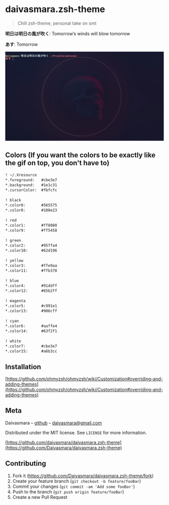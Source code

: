 # daivasmara.zsh-theme
> Chill zsh-theme, personal take on smt

**明日は明日の風が吹く**: Tomorrow’s winds will blow tomorrow

**あす**: Tomorrow

![gif](./media/gif.gif)

## Colors (If you want the colors to be exactly like the gif on top, you don't have to)
```
! ~/.Xresource
*.foreground:   #cbe3e7
*.background:   #1e1c31
*.cursorColor:  #fbfcfc

! black
*.color0:       #565575
*.color8:       #100e23

! red
*.color1:       #ff8080
*.color9:       #ff5458

! green
*.color2:       #95ffa4
*.color10:      #62d196

! yellow
*.color3:       #ffe9aa
*.color11:      #ffb378

! blue
*.color4:       #91ddff
*.color12:      #65b2ff

! magenta
*.color5:       #c991e1
*.color13:      #906cff

! cyan
*.color6:       #aaffe4
*.color14:      #63f2f1

! white
*.color7:       #cbe3e7
*.color15:      #a6b3cc
```

## Installation

[https://github.com/ohmyzsh/ohmyzsh/wiki/Customization#overriding-and-adding-themes](https://github.com/ohmyzsh/ohmyzsh/wiki/Customization#overriding-and-adding-themes)

## Meta

Daivasmara – [github](https://github.com/daivasmara) – daivasmara@gmail.com

Distributed under the MIT license. See ``LICENSE`` for more information.

[https://github.com/daivasmara/daivasmara.zsh-theme](https://github.com/Daivasmara/daivasmara.zsh-theme)

## Contributing

1. Fork it (<https://github.com/Daivasmara/daivasmara.zsh-theme/fork>)
2. Create your feature branch (`git checkout -b feature/fooBar`)
3. Commit your changes (`git commit -am 'Add some fooBar'`)
4. Push to the branch (`git push origin feature/fooBar`)
5. Create a new Pull Request
